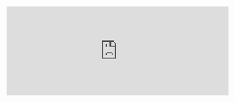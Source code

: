 <iframe src="http://askavy.com/demo/react-bootstrap-4-navbar/index.html" width="100%" height="200" style="border:1px solid #EAEAEA;"> </iframe>

